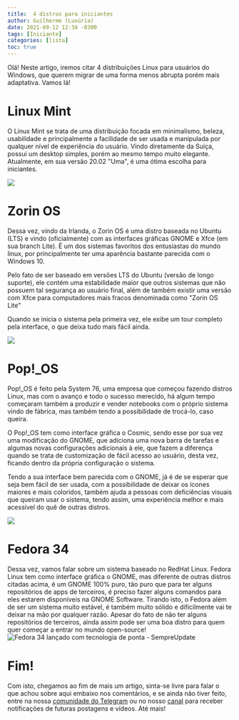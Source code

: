```yaml
---
title:  4 distros para iniciantes
author: Guilherme (Luxúria)
date: 2021-09-12 12:34 -0300 
tags: [Iniciante]
categories: [lista]
toc: true
---
```

Olá! Neste artigo, iremos citar 4 distribuições Linux para usuários do Windows, que querem migrar de uma forma menos abrupta porém mais adaptativa. Vamos lá!


# Linux Mint

O Linux Mint se trata de uma distribuição focada em minimalismo, beleza, usabilidade e principalmente a facilidade de ser usada e manipulada por qualquer nível de experiência do usuário. Vindo diretamente da Suíça, possui um desktop simples, porém ao mesmo tempo muito elegante. Atualmente, em sua versão 20.02 "Uma", é uma ótima escolha para iniciantes.

![](https://camo.githubusercontent.com/6ee3cb71e5adcefafa43f6cd6c9af4cea0e711d5203e78f66c99cb2f7b6995c0/68747470733a2f2f6c696e75786d696e742e636f6d2f70696374757265732f73637265656e73686f74732f756d612f63696e6e616d6f6e2e706e67)

# Zorin OS

Dessa vez, vindo da Irlanda, o Zorin OS é uma distro baseada no Ubuntu (LTS) e vindo (oficialmente) com as interfaces gráficas GNOME e Xfce (em sua branch Lite). É um dos sistemas favoritos dos entusiastas do mundo linux, por principalmente ter uma aparência bastante parecida com o Windows 10.

Pelo fato de ser baseado em versões LTS do Ubuntu (versão de longo suporte), ele contém uma estabilidade maior que outros sistemas que não possuem tal segurança ao usuário final, além de também existir uma versão com Xfce para computadores mais fracos denominada como "Zorin OS Lite"

Quando se inicia o sistema pela primeira vez, ele exibe um tour completo pela interface, o que deixa tudo mais fácil ainda.

![](https://camo.githubusercontent.com/68d5d11cbf530e5a8e9da92dac2817348b105567b0d46f660953f936fe03ebb1/68747470733a2f2f75706c6f61642e77696b696d656469612e6f72672f77696b6970656469612f636f6d6d6f6e732f332f33372f5a6f72696e5f4f535f31352e706e67)

# Pop!_OS

Pop!_OS é feito pela System 76, uma empresa que começou fazendo distros Linux, mas com o avanço e todo o sucesso merecido, há algum tempo começaram também a produzir e vender notebooks com o próprio sistema vindo de fábrica, mas também tendo a possibilidade de trocá-lo, caso queira.

O Pop!_OS tem como interface gráfica o Cosmic, sendo esse por sua vez uma modificação do GNOME, que adiciona uma nova barra de tarefas e algumas novas configurações adicionais à ele, que fazem a diferença quando se trata de customização de fácil acesso ao usuário, desta vez, ficando dentro da própria configuração o sistema.

Tendo a sua interface bem parecida com o GNOME, já é de se esperar que seja bem fácil de ser usada, com a possibilidade de deixar os ícones maiores e mais coloridos, também ajuda a pessoas com deficiências visuais que queiram usar o sistema, tendo assim, uma experiência melhor e mais acessível do quê de outras distros.

![](https://camo.githubusercontent.com/e8882a392930cfcadd3428f9052e6e58c32c63c9224d3b1642a197e9a87ef4f5/68747470733a2f2f7777772e65646976616c646f627269746f2e636f6d2e62722f77702d636f6e74656e742f75706c6f6164732f323032312f30362f706f702d5f6f732d32312d30342d626574612d6c616e6361646f2d636f6d2d6f2d6e6f766f2d6465736b746f702d636f736d69632e6a7067)

# Fedora 34

Dessa vez, vamos falar sobre um sistema baseado no RedHat Linux. Fedora Linux tem como interface gráfica o GNOME, mas diferente de outras distros citadas acima, é um GNOME 100% puro, tão puro que para ter alguns repositórios de apps de terceiros, é preciso fazer alguns comandos para eles estarem disponíveis na GNOME Software.
Tirando isto, o Fedora além de ser um sistema muito estável, é também muito sólido e dificilmente vai te deixar na mão por qualquer razão.
Apesar do fato de não ter alguns repositórios de terceiros, ainda assim pode ser uma boa distro para quem quer começar a entrar no mundo open-source!
![Fedora 34 lançado com tecnologia de ponta - SempreUpdate](https://camo.githubusercontent.com/f9a45e42ebfc853d54624d2bbba0ad2a3593f93b85c7ec8984481527de9e7638/68747470733a2f2f69312e77702e636f6d2f73656d7072657570646174652e636f6d2e62722f77702d636f6e74656e742f75706c6f6164732f323032312f30342f4665646f72612d33342d4465736b746f702d31303234783532392d312e6a70673f726573697a653d313032342532433532392673736c3d31)

# Fim!

Com isto, chegamos ao fim de mais um artigo, sinta-se livre para falar o que achou sobre aqui embaixo nos comentários, e se ainda não tiver feito, entre na nossa  [comunidade do Telegram](https://t.me/opentechlife_comm)  ou no nosso  [canal](https://t.me/opentechlife)  para receber notificações de futuras postagens e vídeos. Até mais!



